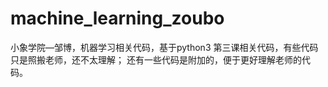 # machine_learning_zoubo
小象学院—邹博，机器学习相关代码，基于python3
第三课相关代码，有些代码只是照搬老师，还不太理解；
还有一些代码是附加的，便于更好理解老师的代码。
